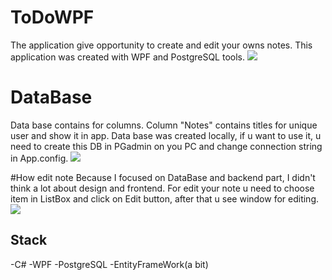 # ToDoWPF
The application give opportunity to create and edit your owns notes.
This application was created with WPF and PostgreSQL tools.
![](src/Preview.jpeg)

# DataBase
Data base contains for columns. Column "Notes" contains titles for unique user and show it in app.
Data base was created locally, if u want to use it, u need to create this DB in PGadmin on you PC and change connection string in App.config.
![](src/PostgreSQL.jpeg)

#How edit note
Because I focused on DataBase and backend part, I didn't think a lot about design and frontend.
For edit your note u need to choose item in ListBox and click on Edit button, after that u see window for editing.
![](src/MainPage.jpeg)

## Stack
 -C#
 -WPF
 -PostgreSQL
 -EntityFrameWork(a bit)

